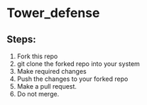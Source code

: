 # Tower_defense
## Steps:
1. Fork this repo
2. git clone the forked repo into your system
3. Make required changes
4. Push the changes to your forked repo
5. Make a pull request.
6. Do not merge.
